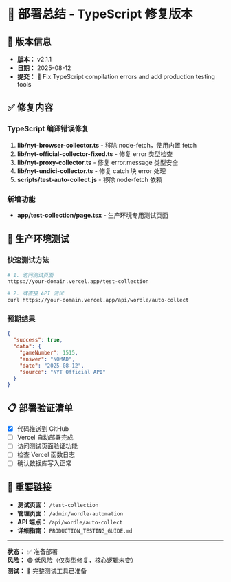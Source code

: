 # 🚀 部署总结 - TypeScript 修复版本

## 📅 版本信息
- **版本：** v2.1.1
- **日期：** 2025-08-12
- **提交：** 🔧 Fix TypeScript compilation errors and add production testing tools

## ✅ 修复内容

### TypeScript 编译错误修复
1. **lib/nyt-browser-collector.ts** - 移除 node-fetch，使用内置 fetch
2. **lib/nyt-official-collector-fixed.ts** - 修复 error 类型检查
3. **lib/nyt-proxy-collector.ts** - 修复 error.message 类型安全
4. **lib/nyt-undici-collector.ts** - 修复 catch 块 error 处理
5. **scripts/test-auto-collect.js** - 移除 node-fetch 依赖

### 新增功能
- **app/test-collection/page.tsx** - 生产环境专用测试页面

## 🧪 生产环境测试

### 快速测试方法
```bash
# 1. 访问测试页面
https://your-domain.vercel.app/test-collection

# 2. 或直接 API 测试
curl https://your-domain.vercel.app/api/wordle/auto-collect
```

### 预期结果
```json
{
  "success": true,
  "data": {
    "gameNumber": 1515,
    "answer": "NOMAD",
    "date": "2025-08-12",
    "source": "NYT Official API"
  }
}
```

## 📋 部署验证清单
- [x] 代码推送到 GitHub
- [ ] Vercel 自动部署完成
- [ ] 访问测试页面验证功能
- [ ] 检查 Vercel 函数日志
- [ ] 确认数据库写入正常

## 🔗 重要链接
- **测试页面：** `/test-collection`
- **管理页面：** `/admin/wordle-automation`
- **API 端点：** `/api/wordle/auto-collect`
- **详细指南：** `PRODUCTION_TESTING_GUIDE.md`

---
**状态：** ✅ 准备部署  
**风险：** 🟢 低风险（仅类型修复，核心逻辑未变）  
**测试：** 🧪 完整测试工具已准备